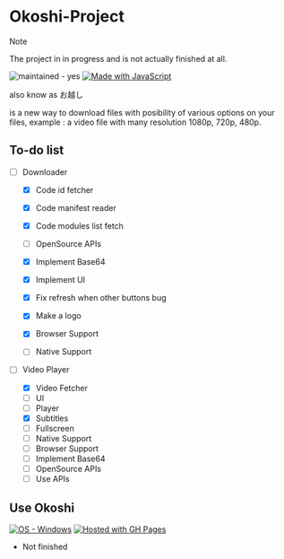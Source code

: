 # Okoshi-Project
> [!NOTE]
> The project in in progress and is not actually finished at all.

![maintained - yes](https://img.shields.io/badge/maintained-yes-blue) [![Made with JavaScript](https://img.shields.io/badge/Made_with-JavaScript-blue?logo=javascript&logoColor=white)](https://www.javascript.com/ "Go to JavaScript homepage")



also know as お越し

is a new way to download files with posibility of various options on your files, example : a video file with many resolution 1080p, 720p, 480p. 


## To-do list

- [ ] Downloader

  - [X] Code id fetcher
  - [X] Code manifest reader
  - [X] Code modules list fetch
  - [ ] OpenSource APIs
  - [X] Implement Base64
  - [X] Implement UI    
  - [X] Fix refresh when other buttons bug
  - [X] Make a logo
  - [X] Browser Support
  - [ ] Native Support

      
- [ ] Video Player

  - [X] Video Fetcher
  - [ ] UI
  - [ ] Player
  - [X] Subtitles
  - [ ] Fullscreen
  - [ ] Native Support
  - [ ] Browser Support
  - [ ] Implement Base64
  - [ ] OpenSource APIs
  - [ ] Use APIs

## Use Okoshi
[![OS - Windows](https://img.shields.io/badge/OS-Windows-blue?logo=windows&logoColor=white)](https://www.microsoft.com/ "Go to Microsoft homepage") [![Hosted with GH Pages](https://img.shields.io/badge/Hosted_with-GitHub_Pages-blue?logo=github&logoColor=white)](https://pages.github.com/ "Go to GitHub Pages homepage")

- Not finished
